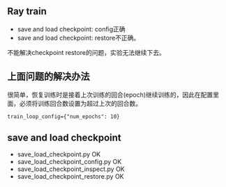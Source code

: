 ## Ray train

- save and load checkpoint: config正确
- save and load checkpoint: restore不正确。

不能解决checkpoint restore的问题，实验无法继续下去。

## 上面问题的解决办法
很简单，恢复训练时是接着上次训练的回合(epoch)继续训练的，因此在配置里面，必须将训练回合数设置为超过上次的回合数。
```
train_loop_config={"num_epochs": 10} 
```

## save and load checkpoint

- save_load_checkpoint.py OK
- save_load_checkpoint_config.py OK
- save_load_checkpoint_inspect.py OK
- save_load_checkpoint_restore.py OK

